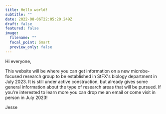 ```yaml
---
title: Hello world!
subtitle: ""
date: 2022-08-06T22:05:20.249Z
draft: false
featured: false
image:
  filename: ""
  focal_point: Smart
  preview_only: false
---
```

Hi everyone,

This website will be where you can get information on a new microbe-focused research group to be established in StFX's biology department in July 2023. It is still under active construction, but already gives some general information about the type of research areas that will be pursued. If you're interested to learn more you can drop me an email or come visit in person in July 2023!

Jesse